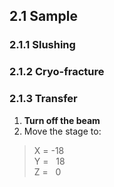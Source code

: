 ## 2.1 Sample
### 2.1.1 Slushing
### 2.1.2 Cryo-fracture
### 2.1.3 Transfer

  1. **Turn off the beam**
  2. Move the stage to:
  > X = -18  
  > Y = &nbsp; 18  
  > Z = &nbsp; 0  


